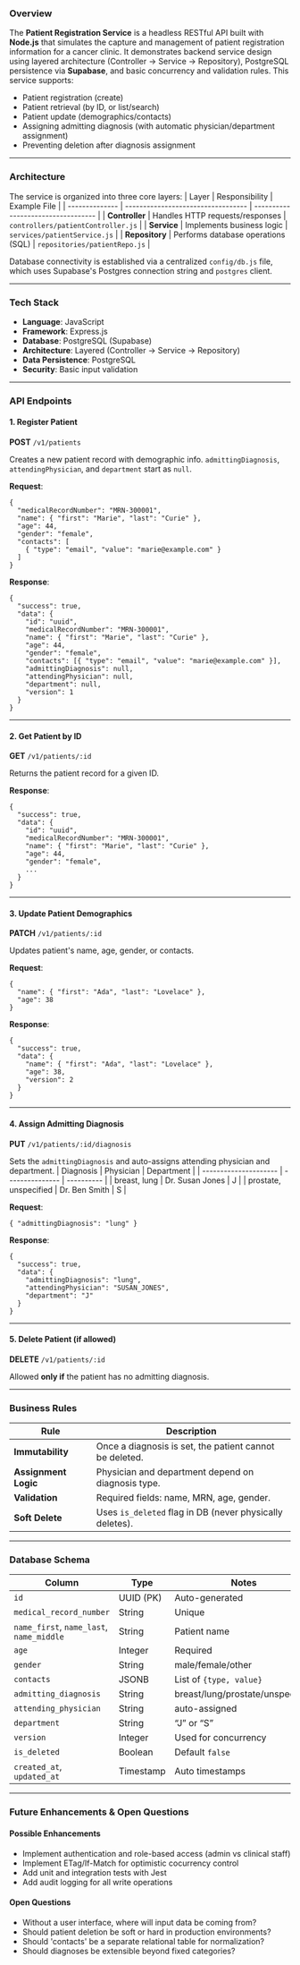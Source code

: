### Overview
The __Patient Registration Service__ is a headless RESTful API built with __Node.js__ that simulates the capture and management of patient registration information for a cancer clinic. It demonstrates backend service design using layered architecture (Controller → Service → Repository), PostgreSQL persistence via __Supabase__, and basic concurrency and validation rules.
This service supports:
* Patient registration (create)
* Patient retrieval (by ID, or list/search)
* Patient update (demographics/contacts)
* Assigning admitting diagnosis (with automatic physician/department assignment)
* Preventing deletion after diagnosis assignment

---

### Architecture
The service is organized into three core layers:
| Layer          | Responsibility                     | Example File                       |
| -------------- | ---------------------------------- | ---------------------------------- |
| **Controller** | Handles HTTP requests/responses    | `controllers/patientController.js` |
| **Service**    | Implements business logic          | `services/patientService.js`       |
| **Repository** | Performs database operations (SQL) | `repositories/patientRepo.js`      |

Database connectivity is established via a centralized `config/db.js` file, which uses Supabase's Postgres connection string and `postgres` client.

---

### Tech Stack
* __Language__: JavaScript
* __Framework__: Express.js
* __Database__: PostgreSQL (Supabase)
* __Architecture__: Layered (Controller → Service → Repository)
* __Data Persistence__: PostgreSQL
* __Security__: Basic input validation

---

### API Endpoints
#### 1. Register Patient
__POST__ `/v1/patients`

Creates a new patient record with demographic info.
`admittingDiagnosis`, `attendingPhysician`, and `department` start as `null`.

__Request__:
```
{
  "medicalRecordNumber": "MRN-300001",
  "name": { "first": "Marie", "last": "Curie" },
  "age": 44,
  "gender": "female",
  "contacts": [
    { "type": "email", "value": "marie@example.com" }
  ]
}
```

__Response__:
```
{
  "success": true,
  "data": {
    "id": "uuid",
    "medicalRecordNumber": "MRN-300001",
    "name": { "first": "Marie", "last": "Curie" },
    "age": 44,
    "gender": "female",
    "contacts": [{ "type": "email", "value": "marie@example.com" }],
    "admittingDiagnosis": null,
    "attendingPhysician": null,
    "department": null,
    "version": 1
  }
}
```

---

#### 2. Get Patient by ID
__GET__ `/v1/patients/:id`

Returns the patient record for a given ID.

__Response__:
```
{
  "success": true,
  "data": {
    "id": "uuid",
    "medicalRecordNumber": "MRN-300001",
    "name": { "first": "Marie", "last": "Curie" },
    "age": 44,
    "gender": "female",
    ...
  }
}
```

---

#### 3. Update Patient Demographics
__PATCH__ `/v1/patients/:id`

Updates patient's name, age, gender, or contacts.

__Request__:
```
{
  "name": { "first": "Ada", "last": "Lovelace" },
  "age": 38
}
```

__Response__:
```
{
  "success": true,
  "data": {
    "name": { "first": "Ada", "last": "Lovelace" },
    "age": 38,
    "version": 2
  }
}
```

---

#### 4. Assign Admitting Diagnosis
__PUT__ `/v1/patients/:id/diagnosis`

Sets the `admittingDiagnosis` and auto-assigns attending physician and department.
| Diagnosis             | Physician       | Department |
| --------------------- | --------------- | ---------- |
| breast, lung          | Dr. Susan Jones | J          |
| prostate, unspecified | Dr. Ben Smith   | S          |

__Request__:
```
{ "admittingDiagnosis": "lung" }
```

__Response__:
```
{
  "success": true,
  "data": {
    "admittingDiagnosis": "lung",
    "attendingPhysician": "SUSAN_JONES",
    "department": "J"
  }
}
```

---

#### 5. Delete Patient (if allowed)
__DELETE__ `/v1/patients/:id`

Allowed __only if__ the patient has no admitting diagnosis.

---

### Business Rules
| Rule                       | Description                                               |
| -------------------------- | --------------------------------------------------------- |
| **Immutability**           | Once a diagnosis is set, the patient cannot be deleted.   |
| **Assignment Logic**       | Physician and department depend on diagnosis type.        |
| **Validation**             | Required fields: name, MRN, age, gender.                  |
| **Soft Delete**            | Uses `is_deleted` flag in DB (never physically deletes).  |

---

### Database Schema
| Column                                   | Type        | Notes                            |
| ---------------------------------------- | ----------- | -------------------------------- |
| `id`                                     | UUID (PK)   | Auto-generated                   |
| `medical_record_number`                  | String      | Unique                           |
| `name_first`, `name_last`, `name_middle` | String      | Patient name                     |
| `age`                                    | Integer     | Required                         |
| `gender`                                 | String      | male/female/other                |
| `contacts`                               | JSONB       | List of `{type, value}`          |
| `admitting_diagnosis`                    | String      | breast/lung/prostate/unspecified |
| `attending_physician`                    | String      | auto-assigned                    |
| `department`                             | String      | “J” or “S”                       |
| `version`                                | Integer     | Used for concurrency             |
| `is_deleted`                             | Boolean     | Default `false`                  |
| `created_at`, `updated_at`               | Timestamp   | Auto timestamps                  |

---

### Future Enhancements & Open Questions
#### Possible Enhancements
* Implement authentication and role-based access (admin vs clinical staff)
* Implement ETag/If-Match for optimistic cocurrency control
* Add unit and integration tests with Jest
* Add audit logging for all write operations

#### Open Questions
* Without a user interface, where will input data be coming from?
* Should patient deletion be soft or hard in production environments?
* Should 'contacts' be a separate relational table for normalization?
* Should diagnoses be extensible beyond fixed categories?
